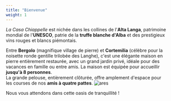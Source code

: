 ```yaml
---
title: "Bienvenue"
weight: 1
---
```


*La Casa Chiappelle* est nichée dans les collines de l'**Alta Langa**, patrimoine mondial de l'**UNESCO**, patrie de la **truffe blanche d'Alba** et des prestigieux vins rouges et blancs piémontais.

Entre **Bergolo** (magnifique village de pierre) et **Cortemilia** (célèbre pour la noisette ronde gentille trilobée des Langhe), c'est une élégante maison en pierre entièrement restaurée, avec un grand jardin privé, idéale pour des vacances en famille ou entre amis. La maison est équipée pour accueillir **jusqu'à 8 personnes**.  
La grande pelouse, entièrement clôturée, offre amplement d'espace pour les courses de nos **amis à quatre pattes**. ![ares](/images/ares.png)

Nous vous attendons dans cette oasis de tranquillité !